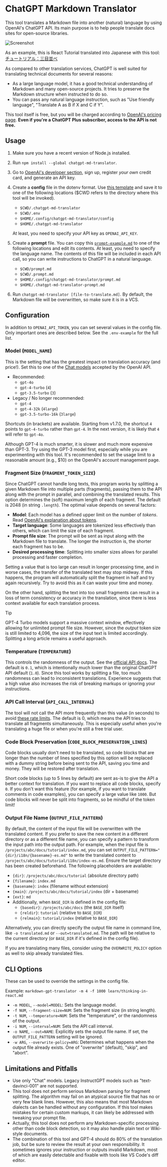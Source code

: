 # ChatGPT Markdown Translator

This tool translates a Markdown file into another (natural) language by using OpenAI's ChatGPT API. Its main purpose is to help people translate docs sites for open-source libraries.

![Screenshot](https://raw.githubusercontent.com/smikitky/chatgpt-md-translator/main/docs/screenshot.webp)

As an example, this is React Tutorial translated into Japanese with this tool: [チュートリアル：三目並べ](https://ja-react-8aa88t4yk-fbopensource.vercel.app/learn/tutorial-tic-tac-toe)

As compared to other translation services, ChatGPT is well suited for translating technical documents for several reasons:

- As a large language model, it has a good technical understanding of Markdown and many open-source projects. It tries to preserve the Markdown structure when instructed to do so.
- You can pass any natural language instruction, such as "Use friendly language", "Translate A as B if X and C if Y".

This tool itself is free, but you will be charged according to [OpenAI's pricing page](https://openai.com/pricing). **Even if you're a ChatGPT Plus subscriber, access to the API is not free.**

## Usage

1. Make sure you have a recent version of Node.js installed.
2. Run `npm install --global chatgpt-md-translator`.
3. Go to [OpenAI's developer section](https://platform.openai.com/overview), sign up, register _your own_ credit card, and generate an API key.
4. Create a **config** file in the dotenv format. Use [this template](https://github.com/smikitky/chatgpt-md-translator/blob/main/env-example) and save it to one of the following locations ($CWD refers to the directory where this tool will be invoked).

   - `$CWD/.chatgpt-md-translator`
   - `$CWD/.env`
   - `$HOME/.config/chatgpt-md-translator/config`
   - `$HOME/.chatgpt-md-translator`

   At least, you need to specify your API key as `OPENAI_API_KEY`.

5. Create a **prompt** file. You can copy this [`prompt-example.md`](https://raw.githubusercontent.com/smikitky/markdown-gpt-translator/main/prompt-example.md) to one of the following locations and edit its contents. At least, you need to specify the language name. The contents of this file will be included in each API call, so you can write instructions to ChatGPT in a natural language.

   - `$CWD/prompt.md`
   - `$CWD/.prompt.md`
   - `$HOME/.config/chatgpt-md-translator/prompt.md`
   - `$HOME/.chatgpt-md-translator-prompt.md`

6. Run `chatgpt-md-translator [file-to-translate.md]`. By default, the Markdown file will be overwritten, so make sure it is in a VCS.

## Configuration

In addition to `OPENAI_API_TOKEN`, you can set several values in the config file. Only important ones are described below. See the `.env-example` for the full list.

### Model (`MODEL_NAME`)

This is the setting that has the greatest impact on translation accuracy (and price!). Set this to one of the [Chat models](https://platform.openai.com/docs/models/) accepted by the OpenAI API.

- Recommended:
  - `gpt-4o`
  - `gpt-4-turbo` (`4`)
  - `gpt-3.5-turbo` (`3`)
- Legacy / No longer recommended:
  - `gpt-4`
  - `gpt-4-32k` (`4large`)
  - `gpt-3.5-turbo-16k` (`3large`)

Shortcuts (in brackets) are available. Starting from v1.7.0, the shortcut `4` points to `gpt-4-turbo` rather than `gpt-4`. In the next version, it is likely that `4` will refer to `gpt-4o`.

Although GPT-4 is much smarter, it is slower and much more expensive than GPT-3. Try using the GPT-3 model first, especially while you are experimenting with this tool. It's recommended to set the usage limit to a reasonable amount (e.g., $10) on the OpenAI's account management page.

### Fragment Size (`FRAGMENT_TOKEN_SIZE`)

Since ChatGPT cannot handle long texts, this program works by splitting a given Markdown file into multiple parts (fragments), passing them to the API along with the prompt in parallel, and combining the translated results. This option determines the (soft) maximum length of each fragment. The default is 2048 (in string `.length`). The optimal value depends on several factors:

- **Model**: Each model has a defined upper limit on the number of _tokens_. Read [OpenAI's explanation about tokens](https://platform.openai.com/docs/introduction/tokens).
- **Target language**: Some languages are tokenized less effectively than others, which can limit the size of each fragment.
- **Prompt file size**: The prompt will be sent as input along with the Markdown file to translate. The longer the instruction is, the shorter each fragment has to be.
- **Desired processing time**: Splitting into smaller sizes allows for parallel processing and faster completion.

Setting a value that is too large can result in longer processing time, and in worse cases, the transfer of the translated text may stop midway. If this happens, the program will automatically split the fragment in half and try again recursively. Try to avoid this as it can waste your time and money.

On the other hand, splitting the text into too small fragments can result in a loss of term consistency or accuracy in the translation, since there is less context available for each translation process.

> [!TIP]
> GPT-4 Turbo models support a massive context window, effectively allowing for unlimited prompt file size. However, since the _output_ token size is still limited to 4,096, the size of the input text is limited accordingly. Splitting a long article remains a useful approach.

### Temperature (`TEMPERATURE`)

This controls the randomness of the output. See the [official API docs](https://platform.openai.com/docs/api-reference/chat/create#chat-create-temperature). The default is `0.1`, which is intentionally much lower than the original ChatGPT API default (`1.0`). Since this tool works by splitting a file, too much randomness can lead to inconsistent translations. Experience suggests that a high value also increases the risk of breaking markups or ignoring your instructions.

### API Call Interval (`API_CALL_INTERVAL`)

The tool will not call the API more frequently than this value (in seconds) to avoid [these rate limits](https://platform.openai.com/docs/guides/rate-limits/what-are-the-rate-limits-for-our-api). The default is 0, which means the API tries to translate all fragments simultaneously. This is especially useful when you're translating a huge file or when you're still a free trial user.

### Code Block Preservation (`CODE_BLOCK_PRESERVATION_LINES`)

Code blocks usually don't need to be translated, so code blocks that are longer than the number of lines specified by this option will be replaced with a dummy string before being sent to the API, saving you time and money. They will be restored after translation.

Short code blocks (up to 5 lines by default) are sent as-is to give the API a better context for translation. If you want to replace all code blocks, specify `0`. If you don't want this feature (for example, if you want to translate comments in code examples), you can specify a large value like `1000`. But code blocks will never be split into fragments, so be mindful of the token limit!

### Output File Name (`OUTPUT_FILE_PATTERN`)

By default, the content of the input file will be overwritten with the translated content. If you prefer to save the new content in a different directory or as a different file name, you can specify a pattern to transform the input path into the output path. For example, when the input file is `/projects/abc/docs/tutorial/index.md`, you can set `OUTPUT_FILE_PATTERN="{dir}/i18n/{basename}-es.md"` to write the translated content to `/projects/abc/docs/tutorial/i18n/index-es.md`. Ensure the target directory has been created beforehand. The following placeholders are available:

- `{dir}`: `/projects/abc/docs/tutorial` (absolute directory path)
- `{filename}`: `index.md`
- `{basename}`: `index` (filename without extension)
- `{main}`: `/projects/abc/docs/tutorial/index` (dir + basename)
- `{ext}`: `md`
- Additionally, when `BASE_DIR` is defined in the config file:
  - `{basedir}`: `/projects/abc/docs` (the `BASE_DIR` itself)
  - `{reldir}`: `tutorial` (relative to `BASE_DIR`)
  - `{relmain}`: `tutorial/index` (relative to `BASE_DIR`)

Alternatively, you can directly specify the output file name in command line, like `-o translated.md` or `--out=translated.md`. The path will be relative to the current directory (or `BASE_DIR` if it's defined in the config file).

If you are translating many files, consider using the `OVERWRITE_POLICY` option as well to skip already translated files.

## CLI Options

These can be used to override the settings in the config file.

Example: `markdown-gpt-translator -m 4 -f 1000 learn/thinking-in-react.md`

- `-m MODEL`, `--model=MODEL`: Sets the language model.
- `-f NUM`, `--fragment-size=NUM`: Sets the fragment size (in string length).
- `-t NUM`, `--temperature=NUM`: Sets the "temperature", or the randomness of the output.
- `-i NUM`, `--interval=NUM`: Sets the API call interval.
- `-o NAME`, `--out=NAME`: Explicitly sets the output file name. If set, the `OUTPUT_FILE_PATTERN` setting will be ignored.
- `-w ARG`, `--overwrite-policy=ARG`: Determines what happens when the output file already exists. One of "overwrite" (default), "skip", and "abort".

## Limitations and Pitfalls

- Use only "Chat" models. Legacy InstructGPT models such as "text-davinci-001" are not supported.
- This tool does not perform serious Markdown parsing for fragment splitting. The algorithm may fail on an atypical source file that has no or very few blank lines. However, this also means that most Markdown dialects can be handled without any configuration. If this tool makes mistakes for certain custom markups, it can likely be addressed with tweaking your prompt file.
- Actually, this tool does not perform any Markdown-specific processing other than code block detection, so it may also handle plain text or Wiki-style documents.
- The combination of this tool and GPT-4 should do 80% of the translation job, but be sure to review the result at your own responsibility. It sometimes ignores your instruction or outputs invalid Markdown, most of which are easily detectable and fixable with tools like VS Code's diff editor.
